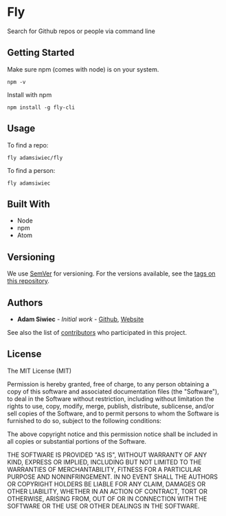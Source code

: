 # Fly

Search for Github repos or people via command line


## Getting Started

Make sure npm (comes with node) is on your system.

```
npm -v
```

Install with npm

```
npm install -g fly-cli
```

## Usage

To find a repo:
```
fly adamsiwiec/fly
```

To find a person:
```
fly adamsiwiec
```

## Built With

* Node
* npm
* Atom


## Versioning

We use [SemVer](http://semver.org/) for versioning. For the versions available, see the [tags on this repository](https://github.com/adamsiwiec/fly/tags).

## Authors

* **Adam Siwiec** - *Initial work* - [Github](https://github.com/adamsiwiec), [Website](https://adamsiwiec.github.io)

See also the list of [contributors](https://github.com/adamsiwiec/fly/contributors) who participated in this project.

## License



The MIT License (MIT)

Permission is hereby granted, free of charge, to any person obtaining a copy of this software and associated documentation files (the "Software"), to deal in the Software without restriction, including without limitation the rights to use, copy, modify, merge, publish, distribute, sublicense, and/or sell copies of the Software, and to permit persons to whom the Software is furnished to do so, subject to the following conditions:

The above copyright notice and this permission notice shall be included in all copies or substantial portions of the Software.

THE SOFTWARE IS PROVIDED "AS IS", WITHOUT WARRANTY OF ANY KIND, EXPRESS OR IMPLIED, INCLUDING BUT NOT LIMITED TO THE WARRANTIES OF MERCHANTABILITY, FITNESS FOR A PARTICULAR PURPOSE AND NONINFRINGEMENT. IN NO EVENT SHALL THE AUTHORS OR COPYRIGHT HOLDERS BE LIABLE FOR ANY CLAIM, DAMAGES OR OTHER LIABILITY, WHETHER IN AN ACTION OF CONTRACT, TORT OR OTHERWISE, ARISING FROM, OUT OF OR IN CONNECTION WITH THE SOFTWARE OR THE USE OR OTHER DEALINGS IN THE SOFTWARE.
